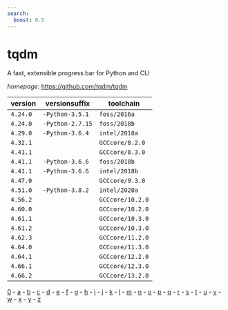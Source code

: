 ```yaml
---
search:
  boost: 0.5
---
```

# tqdm

A fast, extensible progress bar for Python and CLI

*homepage*: <https://github.com/tqdm/tqdm>

version | versionsuffix | toolchain
--------|---------------|----------
``4.24.0`` | ``-Python-3.5.1`` | ``foss/2016a``
``4.24.0`` | ``-Python-2.7.15`` | ``foss/2018b``
``4.29.0`` | ``-Python-3.6.4`` | ``intel/2018a``
``4.32.1`` |  | ``GCCcore/8.2.0``
``4.41.1`` |  | ``GCCcore/8.3.0``
``4.41.1`` | ``-Python-3.6.6`` | ``foss/2018b``
``4.41.1`` | ``-Python-3.6.6`` | ``intel/2018b``
``4.47.0`` |  | ``GCCcore/9.3.0``
``4.51.0`` | ``-Python-3.8.2`` | ``intel/2020a``
``4.56.2`` |  | ``GCCcore/10.2.0``
``4.60.0`` |  | ``GCCcore/10.2.0``
``4.61.1`` |  | ``GCCcore/10.3.0``
``4.61.2`` |  | ``GCCcore/10.3.0``
``4.62.3`` |  | ``GCCcore/11.2.0``
``4.64.0`` |  | ``GCCcore/11.3.0``
``4.64.1`` |  | ``GCCcore/12.2.0``
``4.66.1`` |  | ``GCCcore/12.3.0``
``4.66.2`` |  | ``GCCcore/13.2.0``

[0](../0/index.md) - [a](../a/index.md) - [b](../b/index.md) - [c](../c/index.md) - [d](../d/index.md) - [e](../e/index.md) - [f](../f/index.md) - [g](../g/index.md) - [h](../h/index.md) - [i](../i/index.md) - [j](../j/index.md) - [k](../k/index.md) - [l](../l/index.md) - [m](../m/index.md) - [n](../n/index.md) - [o](../o/index.md) - [p](../p/index.md) - [q](../q/index.md) - [r](../r/index.md) - [s](../s/index.md) - [t](../t/index.md) - [u](../u/index.md) - [v](../v/index.md) - [w](../w/index.md) - [x](../x/index.md) - [y](../y/index.md) - [z](../z/index.md)

